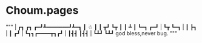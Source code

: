 # Choum.pages

"""
    | ┏┓       ┏┓
    ┏━┛┻━━━━━━━┛┻━┓
    ┃      ☃      ┃
    ┃  ┳┛     ┗┳  ┃
    ┃      ┻      ┃
    ┗━┓         ┏━┛
    | ┗┳        ┗━┓
    |  ┃          ┣┓
    |  ┃          ┏┛
    |  ┗┓┓┏━━━━┳┓┏┛
    |   ┃┫┫    ┃┫┫
    |   ┗┻┛    ┗┻┛
    god bless,never bug.
"""
